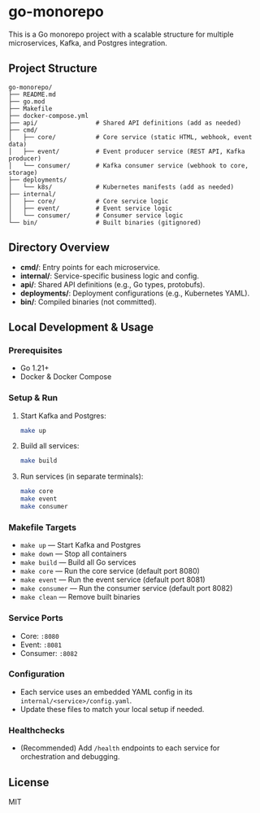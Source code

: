 
# go-monorepo

This is a Go monorepo project with a scalable structure for multiple microservices, Kafka, and Postgres integration.

## Project Structure

```
go-monorepo/
├── README.md
├── go.mod
├── Makefile
├── docker-compose.yml
├── api/                # Shared API definitions (add as needed)
├── cmd/
│   ├── core/           # Core service (static HTML, webhook, event data)
│   ├── event/          # Event producer service (REST API, Kafka producer)
│   └── consumer/       # Kafka consumer service (webhook to core, storage)
├── deployments/
│   └── k8s/            # Kubernetes manifests (add as needed)
├── internal/
│   ├── core/           # Core service logic
│   ├── event/          # Event service logic
│   └── consumer/       # Consumer service logic
└── bin/                # Built binaries (gitignored)
```

## Directory Overview

- **cmd/**: Entry points for each microservice.
- **internal/**: Service-specific business logic and config.
- **api/**: Shared API definitions (e.g., Go types, protobufs).
- **deployments/**: Deployment configurations (e.g., Kubernetes YAML).
- **bin/**: Compiled binaries (not committed).

## Local Development & Usage

### Prerequisites
- Go 1.21+
- Docker & Docker Compose

### Setup & Run

1. Start Kafka and Postgres:
	```sh
	make up
	```
2. Build all services:
	```sh
	make build
	```
3. Run services (in separate terminals):
	```sh
	make core
	make event
	make consumer
	```

### Makefile Targets
- `make up` — Start Kafka and Postgres
- `make down` — Stop all containers
- `make build` — Build all Go services
- `make core` — Run the core service (default port 8080)
- `make event` — Run the event service (default port 8081)
- `make consumer` — Run the consumer service (default port 8082)
- `make clean` — Remove built binaries

### Service Ports
- Core: `:8080`
- Event: `:8081`
- Consumer: `:8082`

### Configuration
- Each service uses an embedded YAML config in its `internal/<service>/config.yaml`.
- Update these files to match your local setup if needed.

### Healthchecks
- (Recommended) Add `/health` endpoints to each service for orchestration and debugging.

## License

MIT
